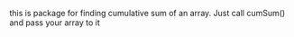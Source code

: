 this is package for finding cumulative sum of an array. Just call cumSum() and pass your array to it